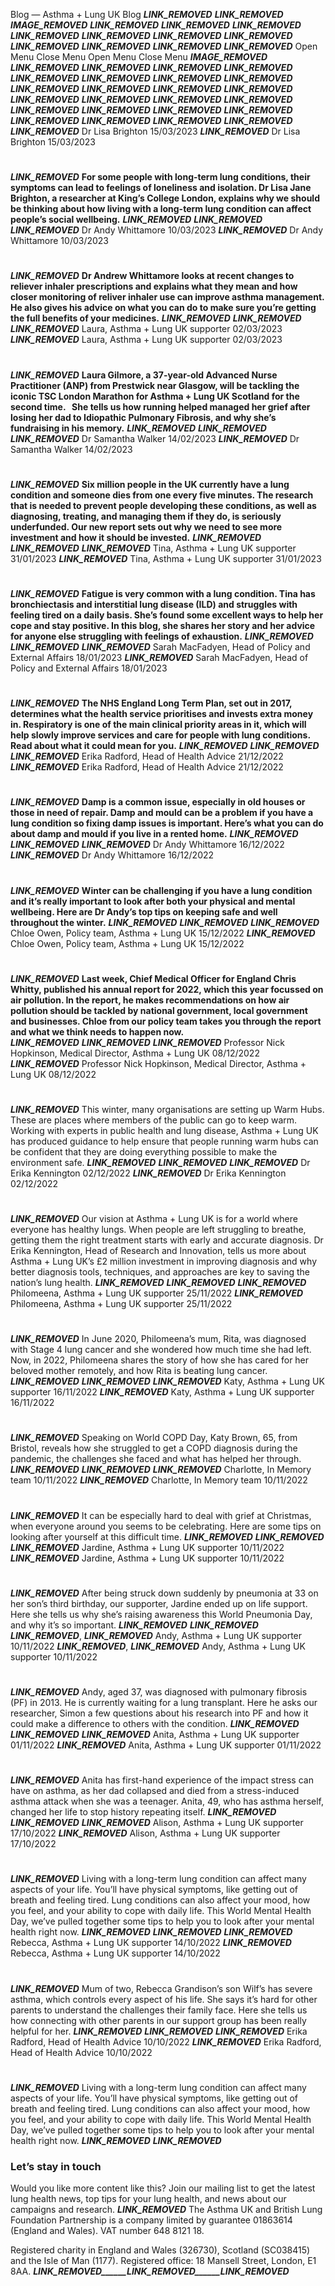 
Blog — Asthma + Lung UK Blog
___LINK_REMOVED___
___LINK_REMOVED___ 
___IMAGE_REMOVED___
___LINK_REMOVED___ 
___LINK_REMOVED___
___LINK_REMOVED___
___LINK_REMOVED___
___LINK_REMOVED___
___LINK_REMOVED___
___LINK_REMOVED___
___LINK_REMOVED___ 
___LINK_REMOVED___
___LINK_REMOVED___
___LINK_REMOVED___ 
Open Menu
Close Menu
Open Menu
Close Menu
___IMAGE_REMOVED___
___LINK_REMOVED___ 
___LINK_REMOVED___
___LINK_REMOVED___
___LINK_REMOVED___
___LINK_REMOVED___
___LINK_REMOVED___
___LINK_REMOVED___
___LINK_REMOVED___ 
___LINK_REMOVED___
___LINK_REMOVED___
___LINK_REMOVED___ 
___LINK_REMOVED___
___LINK_REMOVED___
___LINK_REMOVED___
___LINK_REMOVED___
___LINK_REMOVED___
___LINK_REMOVED___
___LINK_REMOVED___
___LINK_REMOVED___
___LINK_REMOVED___
___LINK_REMOVED___
___LINK_REMOVED___
___LINK_REMOVED___ 
___LINK_REMOVED___
___LINK_REMOVED___
Dr Lisa Brighton
15/03/2023
___LINK_REMOVED___
Dr Lisa Brighton
15/03/2023
# 
___LINK_REMOVED___
**For some people with long-term lung conditions, their symptoms can lead to feelings of loneliness and isolation. Dr Lisa Jane Brighton, a researcher at King’s College London, explains why we should be thinking about how living with a long-term lung condition can affect people’s social wellbeing.**
___LINK_REMOVED___
___LINK_REMOVED___
___LINK_REMOVED___
Dr Andy Whittamore
10/03/2023
___LINK_REMOVED___
Dr Andy Whittamore
10/03/2023
# 
___LINK_REMOVED___
**Dr Andrew Whittamore looks at recent changes to reliever inhaler prescriptions and explains what they mean and how closer monitoring of reliver inhaler use can improve asthma management. He also gives his advice on what you can do to make sure you’re getting the full benefits of your medicines.**
___LINK_REMOVED___
___LINK_REMOVED___
___LINK_REMOVED___
Laura, Asthma + Lung UK supporter
02/03/2023
___LINK_REMOVED___
Laura, Asthma + Lung UK supporter
02/03/2023
# 
___LINK_REMOVED___
**Laura Gilmore, a 37-year-old Advanced Nurse Practitioner (ANP) from Prestwick near Glasgow, will be tackling the iconic TSC London Marathon for Asthma + Lung UK Scotland for the second time.   She tells us how running helped managed her grief after losing her dad to Idiopathic Pulmonary Fibrosis, and why she’s fundraising in his memory.**
___LINK_REMOVED___
___LINK_REMOVED___
___LINK_REMOVED___
Dr Samantha Walker
14/02/2023
___LINK_REMOVED___
Dr Samantha Walker
14/02/2023
# 
___LINK_REMOVED___
**Six million people in the UK currently have a lung condition and someone dies from one every five minutes. The research that is needed to prevent people developing these conditions, as well as diagnosing, treating, and managing them if they do, is seriously underfunded. Our new report sets out why we need to see more investment and how it should be invested.** 
___LINK_REMOVED___
___LINK_REMOVED___
___LINK_REMOVED___
Tina, Asthma + Lung UK supporter
31/01/2023
___LINK_REMOVED___
Tina, Asthma + Lung UK supporter
31/01/2023
# 
___LINK_REMOVED___
**Fatigue is very common with a lung condition. Tina has bronchiectasis and interstitial lung disease (ILD) and struggles with feeling tired on a daily basis. She’s found some excellent ways to help her cope and stay positive. In this blog, she shares her story and her advice for anyone else struggling with feelings of exhaustion.** 
___LINK_REMOVED___
___LINK_REMOVED___
___LINK_REMOVED___
Sarah MacFadyen, Head of Policy and External Affairs
18/01/2023
___LINK_REMOVED___
Sarah MacFadyen, Head of Policy and External Affairs
18/01/2023
# 
___LINK_REMOVED___
 **The NHS England Long Term Plan, set out in 2017, determines what the health service prioritises and invests extra money in. Respiratory is one of the main clinical priority areas in it, which will help slowly improve services and care for people with lung conditions. Read about what it could mean for you.**
___LINK_REMOVED___
___LINK_REMOVED___
___LINK_REMOVED___
Erika Radford, Head of Health Advice
21/12/2022
___LINK_REMOVED___
Erika Radford, Head of Health Advice
21/12/2022
# 
___LINK_REMOVED___
**Damp is a common issue, especially in old houses or those in need of repair. Damp and mould can be a problem if you have a lung condition so fixing damp issues is important. Here’s what you can do about damp and mould if you live in a rented home.**
___LINK_REMOVED___
___LINK_REMOVED___
___LINK_REMOVED___
Dr Andy Whittamore
16/12/2022
___LINK_REMOVED___
Dr Andy Whittamore
16/12/2022
# 
___LINK_REMOVED___
**Winter can be challenging if you have a lung condition and it’s really important to look after both your physical and mental wellbeing. Here are Dr Andy’s top tips on keeping safe and well throughout the winter.**
___LINK_REMOVED___
___LINK_REMOVED___
___LINK_REMOVED___
Chloe Owen, Policy team, Asthma + Lung UK
15/12/2022
___LINK_REMOVED___
Chloe Owen, Policy team, Asthma + Lung UK
15/12/2022
# 
___LINK_REMOVED___
**Last week, Chief Medical Officer for England Chris Whitty, published his annual report for 2022, which this year focussed on air pollution. In the report, he makes recommendations on how air pollution should be tackled by national government, local government and businesses. Chloe from our policy team takes you through the report and what we think needs to happen now.**  
___LINK_REMOVED___
___LINK_REMOVED___
___LINK_REMOVED___
Professor Nick Hopkinson, Medical Director, Asthma + Lung UK
08/12/2022
___LINK_REMOVED___
Professor Nick Hopkinson, Medical Director, Asthma + Lung UK
08/12/2022
# 
___LINK_REMOVED___
This winter, many organisations are setting up Warm Hubs. These are places where members of the public can go to keep warm. Working with experts in public health and lung disease, Asthma + Lung UK has produced guidance to help ensure that people running warm hubs can be confident that they are doing everything possible to make the environment safe.
___LINK_REMOVED___
___LINK_REMOVED___
___LINK_REMOVED___
Dr Erika Kennington
02/12/2022
___LINK_REMOVED___
Dr Erika Kennington
02/12/2022
# 
___LINK_REMOVED___
Our vision at Asthma + Lung UK is for a world where everyone has healthy lungs. When people are left struggling to breathe, getting them the right treatment starts with early and accurate diagnosis. 
Dr Erika Kennington, Head of Research and Innovation, tells us more about Asthma + Lung UK’s £2 million investment in improving diagnosis and why better diagnosis tools, techniques, and approaches are key to saving the nation’s lung health. 
___LINK_REMOVED___
___LINK_REMOVED___
___LINK_REMOVED___
Philomeena, Asthma + Lung UK supporter
25/11/2022
___LINK_REMOVED___
Philomeena, Asthma + Lung UK supporter
25/11/2022
# 
___LINK_REMOVED___
In June 2020, Philomeena’s mum, Rita, was diagnosed with Stage 4 lung cancer and she wondered how much time she had left. Now, in 2022, Philomeena shares the story of how she has cared for her beloved mother remotely, and how Rita is beating lung cancer.
___LINK_REMOVED___
___LINK_REMOVED___
___LINK_REMOVED___
Katy, Asthma + Lung UK supporter
16/11/2022
___LINK_REMOVED___
Katy, Asthma + Lung UK supporter
16/11/2022
# 
___LINK_REMOVED___
Speaking on World COPD Day, Katy Brown, 65, from Bristol, reveals how she struggled to get a COPD diagnosis during the pandemic, the challenges she faced and what has helped her through.
___LINK_REMOVED___
___LINK_REMOVED___
___LINK_REMOVED___
Charlotte, In Memory team
10/11/2022
___LINK_REMOVED___
Charlotte, In Memory team
10/11/2022
# 
___LINK_REMOVED___
It can be especially hard to deal with grief at Christmas, when everyone around you seems to be celebrating. Here are some tips on looking after yourself at this difficult time.
___LINK_REMOVED___
___LINK_REMOVED___
___LINK_REMOVED___
Jardine, Asthma + Lung UK supporter
10/11/2022
___LINK_REMOVED___
Jardine, Asthma + Lung UK supporter
10/11/2022
# 
___LINK_REMOVED___
After being struck down suddenly by pneumonia at 33 on her son’s third birthday, our supporter, Jardine ended up on life support. Here she tells us why she’s raising awareness this World Pneumonia Day, and why it’s so important.
___LINK_REMOVED___
___LINK_REMOVED___
___LINK_REMOVED___, 
___LINK_REMOVED___
Andy, Asthma + Lung UK supporter
10/11/2022
___LINK_REMOVED___, 
___LINK_REMOVED___
Andy, Asthma + Lung UK supporter
10/11/2022
# 
___LINK_REMOVED___
Andy, aged 37, was diagnosed with pulmonary fibrosis (PF) in 2013. He is currently waiting for a lung transplant. Here he asks our researcher, Simon a few questions about his research into PF and how it could make a difference to others with the condition. 
___LINK_REMOVED___
___LINK_REMOVED___
___LINK_REMOVED___
Anita, Asthma + Lung UK supporter
01/11/2022
___LINK_REMOVED___
Anita, Asthma + Lung UK supporter
01/11/2022
# 
___LINK_REMOVED___
Anita has first-hand experience of the impact stress can have on asthma, as her dad collapsed and died from a stress-induced asthma attack when she was a teenager. Anita, 49, who has asthma herself, changed her life to stop history repeating itself.
___LINK_REMOVED___
___LINK_REMOVED___
___LINK_REMOVED___
Alison, Asthma + Lung UK supporter
17/10/2022
___LINK_REMOVED___
Alison, Asthma + Lung UK supporter
17/10/2022
# 
___LINK_REMOVED___
Living with a long-term lung condition can affect many aspects of your life. You’ll have physical symptoms, like getting out of breath and feeling tired. Lung conditions can also affect your mood, how you feel, and your ability to cope with daily life. 
This World Mental Health Day, we’ve pulled together some tips to help you to look after your mental health right now. 
___LINK_REMOVED___
___LINK_REMOVED___
___LINK_REMOVED___
Rebecca, Asthma + Lung UK supporter
14/10/2022
___LINK_REMOVED___
Rebecca, Asthma + Lung UK supporter
14/10/2022
# 
___LINK_REMOVED___
Mum of two, Rebecca Grandison’s son Wilf’s has severe asthma, which controls every aspect of his life. She says it’s hard for other parents to understand the challenges their family face. Here she tells us how connecting with other parents in our support group has been really helpful for her.
___LINK_REMOVED___
___LINK_REMOVED___
___LINK_REMOVED___
Erika Radford, Head of Health Advice
10/10/2022
___LINK_REMOVED___
Erika Radford, Head of Health Advice
10/10/2022
# 
___LINK_REMOVED___
Living with a long-term lung condition can affect many aspects of your life. You’ll have physical symptoms, like getting out of breath and feeling tired. Lung conditions can also affect your mood, how you feel, and your ability to cope with daily life. 
This World Mental Health Day, we’ve pulled together some tips to help you to look after your mental health right now. 
___LINK_REMOVED___
___LINK_REMOVED___
### Let’s stay in touch
Would you like more content like this? Join our mailing list to get the latest lung health news, top tips for your lung health, and news about our campaigns and research.
___LINK_REMOVED___ 
The Asthma UK and British Lung Foundation Partnership is a company limited by guarantee 01863614 (England and Wales). VAT number 648 8121 18.   
  
Registered charity in England and Wales (326730), Scotland (SC038415) and the Isle of Man (1177). Registered office: 18 Mansell Street, London, E1 8AA.
___LINK_REMOVED______LINK_REMOVED______LINK_REMOVED___
